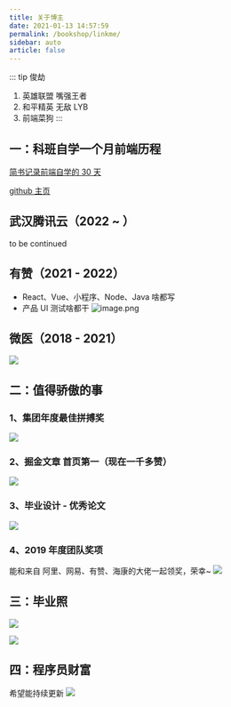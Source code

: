 ```yaml
---
title: 关于博主
date: 2021-01-13 14:57:59
permalink: /bookshop/linkme/
sidebar: auto
article: false
---
```


::: tip 俊劫

1. 英雄联盟 嘴强王者<br>
2. 和平精英 无敌 LYB<br>
3. 前端菜狗
   :::

## 一：科班自学一个月前端历程

[简书记录前端自学的 30 天](https://www.jianshu.com/u/81a990ed5eff)

[github 主页](https://alexwjj.github.io/)

## 武汉腾讯云（2022 ~ ）

to be continued

## 有赞（2021 - 2022）

- React、Vue、小程序、Node、Java 啥都写
- 产品 UI 测试啥都干
  ![image.png](https://p6-juejin.byteimg.com/tos-cn-i-k3u1fbpfcp/31fb073820304259b7646429cc59bce6~tplv-k3u1fbpfcp-watermark.image?)

## 微医（2018 - 2021）

![](https://p6-juejin.byteimg.com/tos-cn-i-k3u1fbpfcp/a6ab3a2d4e834cea8f48acc2af2db08f~tplv-k3u1fbpfcp-watermark.image)

## 二：值得骄傲的事

### 1、集团年度最佳拼搏奖

![](https://p3-juejin.byteimg.com/tos-cn-i-k3u1fbpfcp/7743453998934d77a43e13df7016af04~tplv-k3u1fbpfcp-watermark.image)

### 2、掘金文章 首页第一（现在一千多赞）

![](https://p1-juejin.byteimg.com/tos-cn-i-k3u1fbpfcp/5de6c390076d4897a9b1a5ef43260dc4~tplv-k3u1fbpfcp-watermark.image)

### 3、毕业设计 - 优秀论文

![](https://p1-juejin.byteimg.com/tos-cn-i-k3u1fbpfcp/42ee7bfe30c64b3db7adfe8ddd5d5fe3~tplv-k3u1fbpfcp-watermark.image)

### 4、2019 年度团队奖项

能和来自 阿里、网易、有赞、海康的大佬一起领奖，荣幸~
![](https://p1-juejin.byteimg.com/tos-cn-i-k3u1fbpfcp/3e54d656135c4e05832e1d7bd1856a3f~tplv-k3u1fbpfcp-watermark.image)

<!-- ### 5、教会女朋友做前端

![](https://p1-juejin.byteimg.com/tos-cn-i-k3u1fbpfcp/2f2748a99ab24cfa8f4036b66974d369~tplv-k3u1fbpfcp-watermark.image) -->

## 三：毕业照

![](https://p1-juejin.byteimg.com/tos-cn-i-k3u1fbpfcp/6218c5302bc34620a6c670e7362abcf0~tplv-k3u1fbpfcp-watermark.image)

![](https://p6-juejin.byteimg.com/tos-cn-i-k3u1fbpfcp/9be52da0d04c49f78409ee415dc8de66~tplv-k3u1fbpfcp-watermark.image)

## 四：程序员财富

希望能持续更新
![](https://p1-juejin.byteimg.com/tos-cn-i-k3u1fbpfcp/e0884d8036b44740868dadf8106b8845~tplv-k3u1fbpfcp-watermark.image)
